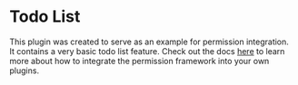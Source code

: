 # Todo List

This plugin was created to serve as an example for permission integration. It contains a very basic todo list feature. Check out the docs [here](https://backstage.io/docs/permission/plugin-authors/01-setup) to learn more about how to integrate the permission framework into your own plugins.
